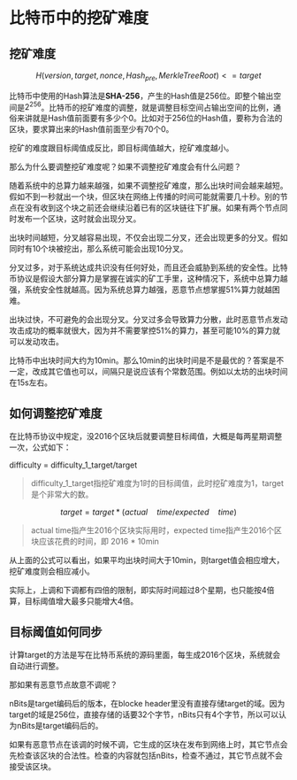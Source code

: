 # 比特币中的挖矿难度  

## 挖矿难度

$$H(version,target,nonce,Hash_{pre},MerkleTreeRoot) <= target$$    

比特币中使用的Hash算法是**SHA-256**，产生的Hash值是256位。即整个输出空间是$2^{256}$。比特币的挖矿难度的调整，就是调整目标空间占输出空间的比例，通俗来讲就是Hash值前面要有多少个0。比如对于256位的Hash值，要称为合法的区块，要求算出来的Hash值前面至少有70个0。  

挖矿的难度跟目标阈值成反比，即目标阈值越大，挖矿难度越小。  

那么为什么要调整挖矿难度呢？如果不调整挖矿难度会有什么问题？  

随着系统中的总算力越来越强，如果不调整挖矿难度，那么出块时间会越来越短。假如不到一秒就出一个块，但区块在网络上传播的时间可能就需要几十秒。别的节点在没有收到这个块之前还会继续沿着已有的区块链往下扩展。如果有两个节点同时发布一个区块，这时就会出现分叉。  

出块时间越短，分叉越容易出现，不仅会出现二分叉，还会出现更多的分叉。假如同时有10个块被挖出，那么系统可能会出现10分叉。  

分叉过多，对于系统达成共识没有任何好处，而且还会威胁到系统的安全性。比特币协议是假设大部分算力是掌握在诚实的矿工手里，这种情况下，系统中总算力越强，系统安全性就越高。因为系统总算力越强，恶意节点想掌握51%算力就越困难。  

出块过快，不可避免的会出现分叉。分叉过多会导致算力分散，此时恶意节点发动攻击成功的概率就很大，因为并不需要掌控51%的算力，甚至可能10%的算力就可以发动攻击。  

比特币中出块时间大约为10min。那么10min的出块时间是不是最优的？答案是不一定，改成其它值也可以，间隔只是说应该有个常数范围。例如以太坊的出块时间在15s左右。

## 如何调整挖矿难度  

在比特币协议中规定，没2016个区块后就要调整目标阈值，大概是每两星期调整一次，公式如下：  

difficulty = difficulty_1_target/target

> difficulty_1_target指挖矿难度为1时的目标阈值，此时挖矿难度为1，target是个非常大的数。

$$target = target * (actual \quad time/expected \quad time)$$  

> actual time指产生2016个区块实际用时，expected time指产生2016个区块应该花费的时间，即 2016 * 10min  

从上面的公式可以看出，如果平均出块时间大于10min，则target值会相应增大，挖矿难度则会相应减小。  

实际上，上调和下调都有四倍的限制，即实际时间超过8个星期，也只能按4倍算，目标阈值增大最多只能增大4倍。  

## 目标阈值如何同步  

计算target的方法是写在比特币系统的源码里面，每生成2016个区块，系统就会自动进行调整。  

那如果有恶意节点故意不调呢？  

nBits是target编码后的版本，在blocke header里没有直接存储target的域。因为target的域是256位，直接存储的话要32个字节，nBits只有4个字节，所以可以认为nBits是target编码后的。  

如果有恶意节点在该调的时候不调，它生成的区块在发布到网络上时，其它节点会先检查该区块的合法性。检查的内容就包括nBits，检查不通过，其它节点就不会接受该区块。